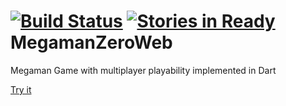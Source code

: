 [![Build Status](https://drone.io/github.com/cantidio/MegamanZeroWeb/status.png)](https://drone.io/github.com/cantidio/MegamanZeroWeb/latest)
[![Stories in Ready](https://badge.waffle.io/cantidio/MegamanZeroWeb.png?label=ready&title=Ready)](https://waffle.io/cantidio/MegamanZeroWeb)
MegamanZeroWeb
==============

Megaman Game with multiplayer playability implemented in Dart

[Try it](http://megamandart.herokuapp.com)
